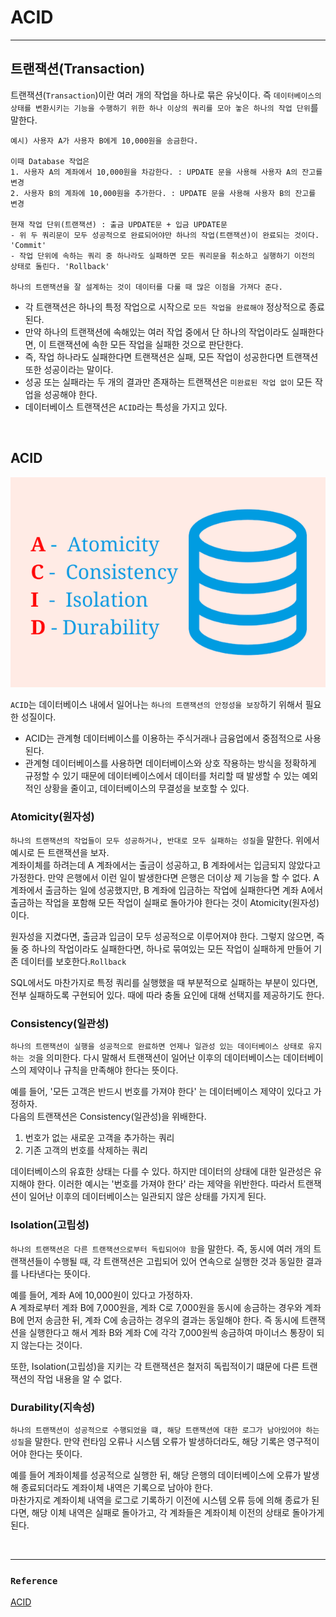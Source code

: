 # ACID
___
## 트랜잭션(Transaction)
트랜잭션(`Transaction`)이란 여러 개의 작업을 하나로 묶은 유닛이다. 즉 `데이터베이스의 상태를 변환시키는 기능을 수행하기 위한 하나 이상의 쿼리를 모아 놓은 하나의 작업 단위`를 말한다.
```
예시) 사용자 A가 사용자 B에게 10,000원을 송금한다.

이때 Database 작업은
1. 사용자 A의 계좌에서 10,000원을 차감한다. : UPDATE 문을 사용해 사용자 A의 잔고를 변경
2. 사용자 B의 계좌에 10,000원을 추가한다. : UPDATE 문을 사용해 사용자 B의 잔고를 변경

현재 작업 단위(트랜잭션) : 출금 UPDATE문 + 입금 UPDATE문
- 위 두 쿼리문이 모두 성공적으로 완료되어야만 하나의 작업(트랜잭션)이 완료되는 것이다. 'Commit'
- 작업 단위에 속하는 쿼리 중 하나라도 실패하면 모든 쿼리문을 취소하고 실행하기 이전의 상태로 돌린다. 'Rollback'

하나의 트랜잭션을 잘 설계하는 것이 데이터를 다룰 때 많은 이점을 가져다 준다. 
```

- 각 트랜잭션은 하나의 특정 작업으로 시작으로 `모든 작업을 완료해야` 정상적으로 종료된다.
- 만약 하나의 트랜잭션에 속해있는 여러 작업 중에서 단 하나의 작업이라도 실패한다면, 이 트랜잭션에 속한 모든 작업을 실패한 것으로 판단한다.
- 즉, 작업 하나라도 실패한다면 트랜잭션은 실패, 모든 작업이 성공한다면 트랜잭션 또한 성공이라는 말이다.
- 성공 또는 실패라는 두 개의 결과만 존재하는 트랜잭션은 `미완료된 작업 없이` 모든 작업을 성공해야 한다.
- 데이터베이스 트랜잭션은 `ACID`라는 특성을 가지고 있다.

<br>

## ACID

![img](ACID.png)

`ACID`는 데이터베이스 내에서 일어나는 `하나의 트랜잭션의 안정성을 보장`하기 위해서 필요한 성질이다.
- ACID는 관계형 데이터베이스를 이용하는 주식거래나 금융업에서 중점적으로 사용된다.
- 관계형 데이터베이스를 사용하면 데이터베이스와 상호 작용하는 방식을 정확하게 규정할 수 있기 때문에 데이터베이스에서 데이터를 처리할 때 발생할 수 있는 예외적인 상황을 줄이고, 데이터베이스의 무결성을 보호할 수 있다.

### Atomicity(원자성)
`하나의 트랜잭션의 작업들이 모두 성공하거나, 반대로 모두 실패하는 성질`을 말한다. 위에서 예시로 든 트랜잭션을 보자.  
계좌이체를 하려는데 A 계좌에서는 출금이 성공하고, B 계좌에서는 입금되지 않았다고 가정한다. 만약 은행에서 이런 일이 발생한다면 은행은 더이상 제 기능을 할 수 없다.
A 계좌에서 출금하는 일에 성공했지만, B 계좌에 입금하는 작업에 실패한다면 계좌 A에서 출금하는 작업을 포함해 모든 작업이 실패로 돌아가야 한다는 것이 Atomicity(원자성)이다.

원자성을 지켰다면, 출금과 입금이 모두 성공적으로 이루어져야 한다. 그렇지 않으면, 즉 둘 중 하나의 작업이라도 실패한다면, 하나로 묶여있는 모든 작업이 실패하게 만들어 기존 데이터를 보호한다.`Rollback`

SQL에서도 마찬가지로 특정 쿼리를 실행했을 때 부분적으로 실패하는 부분이 있다면, 전부 실패하도록 구현되어 있다. 때에 따라 충돌 요인에 대해 선택지를 제공하기도 한다.

### Consistency(일관성)
`하나의 트랜잭션이 실행을 성공적으로 완료하면 언제나 일관성 있는 데이터베이스 상태로 유지하는 것`을 의미한다. 다시 말해서 트랜잭션이 일어난 이후의 데이터베이스는 데이터베이스의 제약이나 규칙을 만족해야 한다는 뜻이다.

예를 들어, '모든 고객은 반드시 번호를 가져야 한다' 는 데이터베이스 제약이 있다고 가정하자.  
다음의 트랜잭션은 Consistency(일관성)을 위배한다.
1. 번호가 없는 새로운 고객을 추가하는 쿼리
2. 기존 고객의 번호를 삭제하는 쿼리

데이터베이스의 유효한 상태는 다를 수 있다. 하지만 데이터의 상태에 대한 일관성은 유지해야 한다.
이러한 예시는 '번호를 가져야 한다' 라는 제약을 위반한다.
따라서 트랜잭션이 일어난 이후의 데이터베이스는 일관되지 않은 상태를 가지게 된다.

### Isolation(고립성)
`하나의 트랜잭션은 다른 트랜잭션으로부터 독립되어야 함`을 말한다. 즉, 동시에 여러 개의 트랜잭션들이 수행될 때, 각 트랜잭션은 고립되어 있어 연속으로 실행한 것과 동일한 결과를 나타낸다는 뜻이다.

예를 들어, 계좌 A에 10,000원이 있다고 가정하자.  
A 계좌로부터 계좌 B에 7,000원을, 계좌 C로 7,000원을 동시에 송금하는 경우와 계좌 B에 먼저 송금한 뒤, 계좌 C에 송금하는 경우의 결과는 동일해야 한다.
즉 동시에 트랜잭션을 실행한다고 해서 계좌 B와 계좌 C에 각각 7,000원씩 송금하여 마이너스 통장이 되지 않는다는 것이다.

또한, Isolation(고립성)을 지키는 각 트랜잭션은 철저히 독립적이기 떄문에 다른 트랜잭션의 작업 내용을 알 수 없다.

### Durability(지속성)
`하나의 트랜잭션이 성공적으로 수행되었을 떄, 해당 트랜잭션에 대한 로그가 남아있어야 하는 성질`을 말한다. 만약 런타임 오류나 시스템 오류가 발생하더라도, 해당 기록은 영구적이어야 한다는 뜻이다.

예를 들어 계좌이체를 성공적으로 실행한 뒤, 해당 은행의 데이터베이스에 오류가 발생해 종료되더라도 계좌이체 내역은 기록으로 남아야 한다.  
마찬가지로 계좌이체 내역을 로그로 기록하기 이전에 시스템 오류 등에 의해 종료가 된다면, 해당 이체 내역은 실패로 돌아가고, 각 계좌들은 계좌이체 이전의 상태로 돌아가게 된다. 

<br>

___
### `Reference`

[ACID][link]

[link]: https://hanamon.kr/%EB%8D%B0%EC%9D%B4%ED%84%B0%EB%B2%A0%EC%9D%B4%EC%8A%A4-%ED%8A%B8%EB%9E%9C%EC%9E%AD%EC%85%98%EC%9D%98-acid-%EC%84%B1%EC%A7%88/

